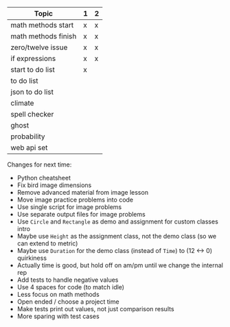 | Topic               | 1   | 2   |
| ------------------- | --- | --- |
| math methods start  | x   | x   |
| math methods finish | x   | x   |
| zero/twelve issue   | x   | x   |
| if expressions      | x   | x   |
| start to do list    | x   |     |
| to do list          |     |     |
| json to do list     |     |     |
| climate             |     |     |
| spell checker       |     |     |
| ghost               |     |     |
| probability         |     |     |
| web api set         |     |     |

Changes for next time:

- Python cheatsheet
- Fix bird image dimensions
- Remove advanced material from image lesson
- Move image practice problems into code
- Use single script for image problems
- Use separate output files for image problems
- Use `Circle` and `Rectangle` as demo and assignment for custom classes intro
- Maybe use `Height` as the assignment class, not the demo class (so we can
  extend to metric)
- Maybe use `Duration` for the demo class (instead of `Time`) to (12 <-> 0)
  quirkiness
- Actually time is good, but hold off on am/pm until we change the internal rep
- Add tests to handle negative values
- Use 4 spaces for code (to match idle)
- Less focus on math methods
- Open ended / choose a project time
- Make tests print out values, not just comparison results
- More sparing with test cases
